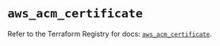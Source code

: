 # `aws_acm_certificate`

Refer to the Terraform Registry for docs: [`aws_acm_certificate`](https://registry.terraform.io/providers/hashicorp/aws/5.92.0/docs/resources/acm_certificate).
